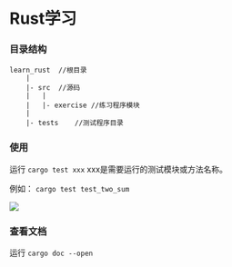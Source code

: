 # Rust学习

### 目录结构

```
learn_rust  //根目录
    |
    |- src  //源码
    |   |
    |   |- exercise //练习程序模块
    |
    |- tests    //测试程序目录
```

### 使用

运行 `cargo test xxx` xxx是需要运行的测试模块或方法名称。

例如： `cargo test test_two_sum`

<img src="https://github.com/a74946443/learn_rust/blob/master/image/example.png?raw=true" />

### 查看文档

运行 `cargo doc --open`